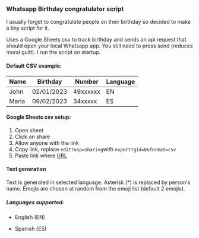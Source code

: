 ### Whatsapp Birthday congratulator script

I usually forget to congratulate people on their birthday so decided to make a tiny script for it. 

Uses a Google Sheets csv to track birthday and sends an api request that should open your local Whatsapp app. You still need to press send (reduces moral guilt). I run the script on startup.

#### Default CSV example:

| Name  | Birthday   | Number   | Language |
| ----- | ---------- | -------- | -------- |
| John  | 02/01/2023 | 49xxxxxx | EN       |
| Maria | 09/02/2023 | 34xxxxx  | ES       |

#### Google Sheets csv setup:

1. Open sheet
2. Click on share
3. Allow anyone with the link
4. Copy link, replace `edit?usp=sharing`with `export?gid=0&format=csv`
5. Paste link where [URL](https://github.com/Dauriel/WhatsAppBirthdayBot/blob/8070b1220cdeef34f6a3924b63a8ed9d80473046/birthday_congratulator.py#L10)

#### Text generation

Text is generated in selected language. Asterisk (*) is replaced by person's name. Emojis are chosen at random from the emoji list (default 2 emojis).

##### Languages supported:

- English (EN)

- Spanish (ES)

